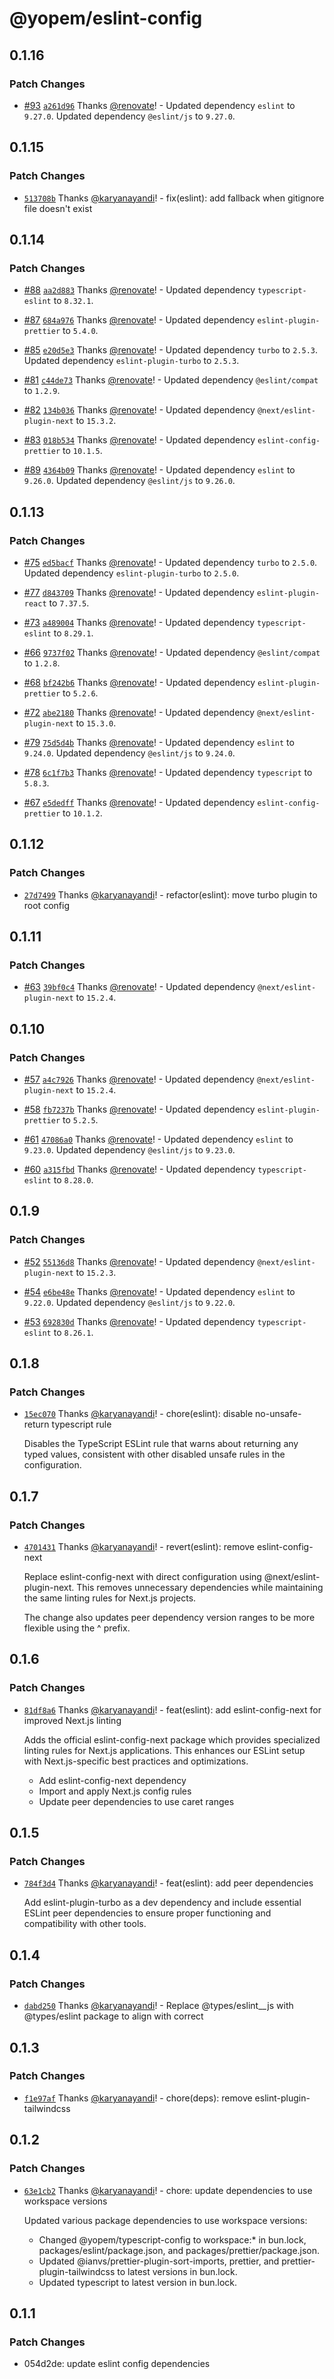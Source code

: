 # @yopem/eslint-config

## 0.1.16

### Patch Changes

- [#93](https://github.com/yopem/tooling/pull/93)
  [`a261d96`](https://github.com/yopem/tooling/commit/a261d9617f5abe40fdf667de8fd9c6b65560cdf5)
  Thanks [@renovate](https://github.com/apps/renovate)! - Updated dependency
  `eslint` to `9.27.0`. Updated dependency `@eslint/js` to `9.27.0`.

## 0.1.15

### Patch Changes

- [`513708b`](https://github.com/yopem/tooling/commit/513708be068be8baf0874759f382448a72868aec)
  Thanks [@karyanayandi](https://github.com/karyanayandi)! - fix(eslint): add
  fallback when gitignore file doesn't exist

## 0.1.14

### Patch Changes

- [#88](https://github.com/yopem/tooling/pull/88)
  [`aa2d883`](https://github.com/yopem/tooling/commit/aa2d883394da42d808036d1d1cd0f7d67f1b3b5b)
  Thanks [@renovate](https://github.com/apps/renovate)! - Updated dependency
  `typescript-eslint` to `8.32.1`.

- [#87](https://github.com/yopem/tooling/pull/87)
  [`684a976`](https://github.com/yopem/tooling/commit/684a976458d32c27786c23df8238449ee2ce922c)
  Thanks [@renovate](https://github.com/apps/renovate)! - Updated dependency
  `eslint-plugin-prettier` to `5.4.0`.

- [#85](https://github.com/yopem/tooling/pull/85)
  [`e20d5e3`](https://github.com/yopem/tooling/commit/e20d5e352d636ce952b55897f53a5ae9acbe5b2c)
  Thanks [@renovate](https://github.com/apps/renovate)! - Updated dependency
  `turbo` to `2.5.3`. Updated dependency `eslint-plugin-turbo` to `2.5.3`.

- [#81](https://github.com/yopem/tooling/pull/81)
  [`c44de73`](https://github.com/yopem/tooling/commit/c44de73916db3534a0977f0a570dc2f17097ea90)
  Thanks [@renovate](https://github.com/apps/renovate)! - Updated dependency
  `@eslint/compat` to `1.2.9`.

- [#82](https://github.com/yopem/tooling/pull/82)
  [`134b036`](https://github.com/yopem/tooling/commit/134b036bf89d57ee48da12417da395d1835e25dc)
  Thanks [@renovate](https://github.com/apps/renovate)! - Updated dependency
  `@next/eslint-plugin-next` to `15.3.2`.

- [#83](https://github.com/yopem/tooling/pull/83)
  [`018b534`](https://github.com/yopem/tooling/commit/018b5345f0c1de40a49b498b9c2c817125173f92)
  Thanks [@renovate](https://github.com/apps/renovate)! - Updated dependency
  `eslint-config-prettier` to `10.1.5`.

- [#89](https://github.com/yopem/tooling/pull/89)
  [`4364b09`](https://github.com/yopem/tooling/commit/4364b09a32c6392f6707f6fce9b4a8d56c848288)
  Thanks [@renovate](https://github.com/apps/renovate)! - Updated dependency
  `eslint` to `9.26.0`. Updated dependency `@eslint/js` to `9.26.0`.

## 0.1.13

### Patch Changes

- [#75](https://github.com/yopem/tooling/pull/75)
  [`ed5bacf`](https://github.com/yopem/tooling/commit/ed5bacfbe1a10ca22d6e2fcca414b441b0f59f33)
  Thanks [@renovate](https://github.com/apps/renovate)! - Updated dependency
  `turbo` to `2.5.0`. Updated dependency `eslint-plugin-turbo` to `2.5.0`.

- [#77](https://github.com/yopem/tooling/pull/77)
  [`d843709`](https://github.com/yopem/tooling/commit/d8437091393c28aa7d388c3c5571a5c87bd2a831)
  Thanks [@renovate](https://github.com/apps/renovate)! - Updated dependency
  `eslint-plugin-react` to `7.37.5`.

- [#73](https://github.com/yopem/tooling/pull/73)
  [`a489004`](https://github.com/yopem/tooling/commit/a4890046594b6867cc4f6b408daddcd3b1e9571b)
  Thanks [@renovate](https://github.com/apps/renovate)! - Updated dependency
  `typescript-eslint` to `8.29.1`.

- [#66](https://github.com/yopem/tooling/pull/66)
  [`9737f02`](https://github.com/yopem/tooling/commit/9737f02ec33f0f38af23903913c75642844be9d3)
  Thanks [@renovate](https://github.com/apps/renovate)! - Updated dependency
  `@eslint/compat` to `1.2.8`.

- [#68](https://github.com/yopem/tooling/pull/68)
  [`bf242b6`](https://github.com/yopem/tooling/commit/bf242b6da342057aebfdd091b0d9b98066a6dbce)
  Thanks [@renovate](https://github.com/apps/renovate)! - Updated dependency
  `eslint-plugin-prettier` to `5.2.6`.

- [#72](https://github.com/yopem/tooling/pull/72)
  [`abe2180`](https://github.com/yopem/tooling/commit/abe21802ee287b97bd5bdb14d26ded65b7049802)
  Thanks [@renovate](https://github.com/apps/renovate)! - Updated dependency
  `@next/eslint-plugin-next` to `15.3.0`.

- [#79](https://github.com/yopem/tooling/pull/79)
  [`75d5d4b`](https://github.com/yopem/tooling/commit/75d5d4bb6fb2bfbc6e88e05aec1549d938828d45)
  Thanks [@renovate](https://github.com/apps/renovate)! - Updated dependency
  `eslint` to `9.24.0`. Updated dependency `@eslint/js` to `9.24.0`.

- [#78](https://github.com/yopem/tooling/pull/78)
  [`6c1f7b3`](https://github.com/yopem/tooling/commit/6c1f7b3a47540214dfcfbb991e6af2f36c399ea2)
  Thanks [@renovate](https://github.com/apps/renovate)! - Updated dependency
  `typescript` to `5.8.3`.

- [#67](https://github.com/yopem/tooling/pull/67)
  [`e5dedff`](https://github.com/yopem/tooling/commit/e5dedff9d0c18de2cccd9689a5653aaa6995fca2)
  Thanks [@renovate](https://github.com/apps/renovate)! - Updated dependency
  `eslint-config-prettier` to `10.1.2`.

## 0.1.12

### Patch Changes

- [`27d7499`](https://github.com/yopem/tooling/commit/27d7499cbdadbeb0d9e3644fa37585893e6bc3aa)
  Thanks [@karyanayandi](https://github.com/karyanayandi)! - refactor(eslint):
  move turbo plugin to root config

## 0.1.11

### Patch Changes

- [#63](https://github.com/yopem/tooling/pull/63)
  [`39bf0c4`](https://github.com/yopem/tooling/commit/39bf0c47fff6373c3e86ed435109a51dd41cf49d)
  Thanks [@renovate](https://github.com/apps/renovate)! - Updated dependency
  `@next/eslint-plugin-next` to `15.2.4`.

## 0.1.10

### Patch Changes

- [#57](https://github.com/yopem/tooling/pull/57)
  [`a4c7926`](https://github.com/yopem/tooling/commit/a4c7926f2c39cbf1be7448bba4ac634ac5f7c106)
  Thanks [@renovate](https://github.com/apps/renovate)! - Updated dependency
  `@next/eslint-plugin-next` to `15.2.4`.

- [#58](https://github.com/yopem/tooling/pull/58)
  [`fb7237b`](https://github.com/yopem/tooling/commit/fb7237bc06837af34c0805e285f796ab90d5de8e)
  Thanks [@renovate](https://github.com/apps/renovate)! - Updated dependency
  `eslint-plugin-prettier` to `5.2.5`.

- [#61](https://github.com/yopem/tooling/pull/61)
  [`47086a0`](https://github.com/yopem/tooling/commit/47086a08cce146c7bf68f1f1a64f9d6540efabdb)
  Thanks [@renovate](https://github.com/apps/renovate)! - Updated dependency
  `eslint` to `9.23.0`. Updated dependency `@eslint/js` to `9.23.0`.

- [#60](https://github.com/yopem/tooling/pull/60)
  [`a315fbd`](https://github.com/yopem/tooling/commit/a315fbda02411443b723a38334f193951726a6c0)
  Thanks [@renovate](https://github.com/apps/renovate)! - Updated dependency
  `typescript-eslint` to `8.28.0`.

## 0.1.9

### Patch Changes

- [#52](https://github.com/yopem/tooling/pull/52)
  [`55136d8`](https://github.com/yopem/tooling/commit/55136d8a90391d5a255a920ee0ca55aa3f7d29c4)
  Thanks [@renovate](https://github.com/apps/renovate)! - Updated dependency
  `@next/eslint-plugin-next` to `15.2.3`.

- [#54](https://github.com/yopem/tooling/pull/54)
  [`e6be48e`](https://github.com/yopem/tooling/commit/e6be48e9dc2036a2b630cdd36e5e82279d84b065)
  Thanks [@renovate](https://github.com/apps/renovate)! - Updated dependency
  `eslint` to `9.22.0`. Updated dependency `@eslint/js` to `9.22.0`.

- [#53](https://github.com/yopem/tooling/pull/53)
  [`692830d`](https://github.com/yopem/tooling/commit/692830d2d9d21e756adcb8b2d46421632f17fbf5)
  Thanks [@renovate](https://github.com/apps/renovate)! - Updated dependency
  `typescript-eslint` to `8.26.1`.

## 0.1.8

### Patch Changes

- [`15ec070`](https://github.com/yopem/tooling/commit/15ec07066d60d113509d23f964a7fc27697f001e)
  Thanks [@karyanayandi](https://github.com/karyanayandi)! - chore(eslint):
  disable no-unsafe-return typescript rule

  Disables the TypeScript ESLint rule that warns about returning any typed
  values, consistent with other disabled unsafe rules in the configuration.

## 0.1.7

### Patch Changes

- [`4701431`](https://github.com/yopem/tooling/commit/4701431d627bef2053c320a92f62676b29fd7b4d)
  Thanks [@karyanayandi](https://github.com/karyanayandi)! - revert(eslint):
  remove eslint-config-next

  Replace eslint-config-next with direct configuration using
  @next/eslint-plugin-next. This removes unnecessary dependencies while
  maintaining the same linting rules for Next.js projects.

  The change also updates peer dependency version ranges to be more flexible
  using the ^ prefix.

## 0.1.6

### Patch Changes

- [`81df8a6`](https://github.com/yopem/tooling/commit/81df8a6a55bd4a972456f0648dc8f7a5ff3733a6)
  Thanks [@karyanayandi](https://github.com/karyanayandi)! - feat(eslint): add
  eslint-config-next for improved Next.js linting

  Adds the official eslint-config-next package which provides specialized
  linting rules for Next.js applications. This enhances our ESLint setup with
  Next.js-specific best practices and optimizations.

  - Add eslint-config-next dependency
  - Import and apply Next.js config rules
  - Update peer dependencies to use caret ranges

## 0.1.5

### Patch Changes

- [`784f3d4`](https://github.com/yopem/tooling/commit/784f3d40bbdb2ed16d3af1428007d0f35547e293)
  Thanks [@karyanayandi](https://github.com/karyanayandi)! - feat(eslint): add
  peer dependencies

  Add eslint-plugin-turbo as a dev dependency and include essential ESLint peer
  dependencies to ensure proper functioning and compatibility with other tools.

## 0.1.4

### Patch Changes

- [`dabd250`](https://github.com/yopem/tooling/commit/dabd2502ff436cf94c4367e60f1ce0a5ec41f199)
  Thanks [@karyanayandi](https://github.com/karyanayandi)! - Replace
  @types/eslint\_\_js with @types/eslint package to align with correct

## 0.1.3

### Patch Changes

- [`f1e97af`](https://github.com/yopem/tooling/commit/f1e97af56ba714ea7aa737d3b4409bdc096e9647)
  Thanks [@karyanayandi](https://github.com/karyanayandi)! - chore(deps): remove
  eslint-plugin-tailwindcss

## 0.1.2

### Patch Changes

- [`63e1cb2`](https://github.com/yopem/tooling/commit/63e1cb219dc1bb6de722db004b5648c1ba00b34f)
  Thanks [@karyanayandi](https://github.com/karyanayandi)! - chore: update
  dependencies to use workspace versions

  Updated various package dependencies to use workspace versions:

  - Changed @yopem/typescript-config to workspace:\* in bun.lock,
    packages/eslint/package.json, and packages/prettier/package.json.
  - Updated @ianvs/prettier-plugin-sort-imports, prettier, and
    prettier-plugin-tailwindcss to latest versions in bun.lock.
  - Updated typescript to latest version in bun.lock.

## 0.1.1

### Patch Changes

- 054d2de: update eslint config dependencies
